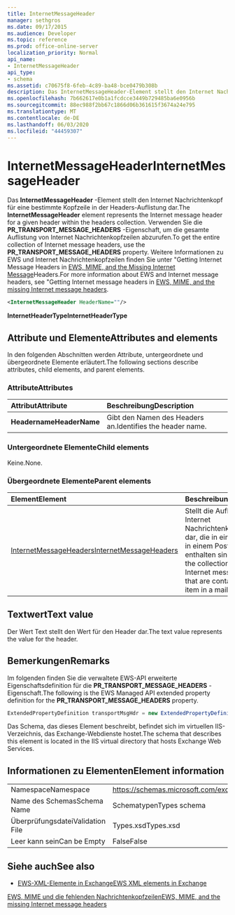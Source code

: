 ```yaml
---
title: InternetMessageHeader
manager: sethgros
ms.date: 09/17/2015
ms.audience: Developer
ms.topic: reference
ms.prod: office-online-server
localization_priority: Normal
api_name:
- InternetMessageHeader
api_type:
- schema
ms.assetid: c70675f8-6feb-4c89-ba48-bce0479b308b
description: Das InternetMessageHeader-Element stellt den Internet Nachrichtenkopf für eine bestimmte Kopfzeile in der Headers-Auflistung dar. Verwenden Sie die PR_TRANSPORT_MESSAGE_HEADERS-Eigenschaft, um die gesamte Auflistung von Internet Nachrichtenkopfzeilen abzurufen. Weitere Informationen zu EWS-und Internet Nachrichtenkopfzeilen, unterkauf-Internet Nachrichtenkopfzeilen in EWS, MIME und die fehlenden Internet Nachrichtenkopfzeilen.
ms.openlocfilehash: 7b662617e0b1a1fcdcce3449b729485ba6e0956b
ms.sourcegitcommit: 88ec988f2bb67c1866d06b361615f3674a24e795
ms.translationtype: MT
ms.contentlocale: de-DE
ms.lasthandoff: 06/03/2020
ms.locfileid: "44459307"
---
```

# <a name="internetmessageheader"></a><span data-ttu-id="f6564-105">InternetMessageHeader</span><span class="sxs-lookup"><span data-stu-id="f6564-105">InternetMessageHeader</span></span>

<span data-ttu-id="f6564-106">Das **InternetMessageHeader** -Element stellt den Internet Nachrichtenkopf für eine bestimmte Kopfzeile in der Headers-Auflistung dar.</span><span class="sxs-lookup"><span data-stu-id="f6564-106">The **InternetMessageHeader** element represents the Internet message header for a given header within the headers collection.</span></span> <span data-ttu-id="f6564-107">Verwenden Sie die **PR_TRANSPORT_MESSAGE_HEADERS** -Eigenschaft, um die gesamte Auflistung von Internet Nachrichtenkopfzeilen abzurufen.</span><span class="sxs-lookup"><span data-stu-id="f6564-107">To get the entire collection of Internet message headers, use the **PR_TRANSPORT_MESSAGE_HEADERS** property.</span></span> <span data-ttu-id="f6564-108">Weitere Informationen zu EWS und Internet Nachrichtenkopfzeilen finden Sie unter "Getting Internet Message Headers in [EWS, MIME, and the Missing Internet Message](https://msdn.microsoft.com/library/exchange/hh545614%28v=exchg.140%29.aspx)Headers.</span><span class="sxs-lookup"><span data-stu-id="f6564-108">For more information about EWS and Internet message headers, see "Getting Internet message headers in [EWS, MIME, and the missing Internet message headers](https://msdn.microsoft.com/library/exchange/hh545614%28v=exchg.140%29.aspx).</span></span>
  
```XML
<InternetMessageHeader HeaderName=""/>
```

 <span data-ttu-id="f6564-109">**InternetHeaderType**</span><span class="sxs-lookup"><span data-stu-id="f6564-109">**InternetHeaderType**</span></span>
## <a name="attributes-and-elements"></a><span data-ttu-id="f6564-110">Attribute und Elemente</span><span class="sxs-lookup"><span data-stu-id="f6564-110">Attributes and elements</span></span>

<span data-ttu-id="f6564-111">In den folgenden Abschnitten werden Attribute, untergeordnete und übergeordnete Elemente erläutert.</span><span class="sxs-lookup"><span data-stu-id="f6564-111">The following sections describe attributes, child elements, and parent elements.</span></span>
  
### <a name="attributes"></a><span data-ttu-id="f6564-112">Attribute</span><span class="sxs-lookup"><span data-stu-id="f6564-112">Attributes</span></span>

|<span data-ttu-id="f6564-113">**Attribut**</span><span class="sxs-lookup"><span data-stu-id="f6564-113">**Attribute**</span></span>|<span data-ttu-id="f6564-114">**Beschreibung**</span><span class="sxs-lookup"><span data-stu-id="f6564-114">**Description**</span></span>|
|:-----|:-----|
|<span data-ttu-id="f6564-115">**Headername**</span><span class="sxs-lookup"><span data-stu-id="f6564-115">**HeaderName**</span></span> <br/> |<span data-ttu-id="f6564-116">Gibt den Namen des Headers an.</span><span class="sxs-lookup"><span data-stu-id="f6564-116">Identifies the header name.</span></span>  <br/> |
   
### <a name="child-elements"></a><span data-ttu-id="f6564-117">Untergeordnete Elemente</span><span class="sxs-lookup"><span data-stu-id="f6564-117">Child elements</span></span>

<span data-ttu-id="f6564-118">Keine.</span><span class="sxs-lookup"><span data-stu-id="f6564-118">None.</span></span>
  
### <a name="parent-elements"></a><span data-ttu-id="f6564-119">Übergeordnete Elemente</span><span class="sxs-lookup"><span data-stu-id="f6564-119">Parent elements</span></span>

|<span data-ttu-id="f6564-120">**Element**</span><span class="sxs-lookup"><span data-stu-id="f6564-120">**Element**</span></span>|<span data-ttu-id="f6564-121">**Beschreibung**</span><span class="sxs-lookup"><span data-stu-id="f6564-121">**Description**</span></span>|
|:-----|:-----|
|[<span data-ttu-id="f6564-122">InternetMessageHeaders</span><span class="sxs-lookup"><span data-stu-id="f6564-122">InternetMessageHeaders</span></span>](internetmessageheaders.md) <br/> |<span data-ttu-id="f6564-123">Stellt die Auflistung aller Internet Nachrichtenkopfzeilen dar, die in einem Element in einem Postfach enthalten sind.</span><span class="sxs-lookup"><span data-stu-id="f6564-123">Represents the collection of all Internet message headers that are contained in an item in a mailbox.</span></span>  <br/> |
   
## <a name="text-value"></a><span data-ttu-id="f6564-124">Textwert</span><span class="sxs-lookup"><span data-stu-id="f6564-124">Text value</span></span>

<span data-ttu-id="f6564-125">Der Wert Text stellt den Wert für den Header dar.</span><span class="sxs-lookup"><span data-stu-id="f6564-125">The text value represents the value for the header.</span></span>
  
## <a name="remarks"></a><span data-ttu-id="f6564-126">Bemerkungen</span><span class="sxs-lookup"><span data-stu-id="f6564-126">Remarks</span></span>

<span data-ttu-id="f6564-127">Im folgenden finden Sie die verwaltete EWS-API erweiterte Eigenschaftsdefinition für die **PR_TRANSPORT_MESSAGE_HEADERS** -Eigenschaft.</span><span class="sxs-lookup"><span data-stu-id="f6564-127">The following is the EWS Managed API extended property definition for the **PR_TRANSPORT_MESSAGE_HEADERS** property.</span></span> 
  
```cs
ExtendedPropertyDefinition transportMsgHdr = new ExtendedPropertyDefinition(0x007D, MapiPropertyType.String);
```

<span data-ttu-id="f6564-128">Das Schema, das dieses Element beschreibt, befindet sich im virtuellen IIS-Verzeichnis, das Exchange-Webdienste hostet.</span><span class="sxs-lookup"><span data-stu-id="f6564-128">The schema that describes this element is located in the IIS virtual directory that hosts Exchange Web Services.</span></span>
  
## <a name="element-information"></a><span data-ttu-id="f6564-129">Informationen zu Elementen</span><span class="sxs-lookup"><span data-stu-id="f6564-129">Element information</span></span>

|||
|:-----|:-----|
|<span data-ttu-id="f6564-130">Namespace</span><span class="sxs-lookup"><span data-stu-id="f6564-130">Namespace</span></span>  <br/> |https://schemas.microsoft.com/exchange/services/2006/types  <br/> |
|<span data-ttu-id="f6564-131">Name des Schemas</span><span class="sxs-lookup"><span data-stu-id="f6564-131">Schema Name</span></span>  <br/> |<span data-ttu-id="f6564-132">Schematypen</span><span class="sxs-lookup"><span data-stu-id="f6564-132">Types schema</span></span>  <br/> |
|<span data-ttu-id="f6564-133">Überprüfungsdatei</span><span class="sxs-lookup"><span data-stu-id="f6564-133">Validation File</span></span>  <br/> |<span data-ttu-id="f6564-134">Types.xsd</span><span class="sxs-lookup"><span data-stu-id="f6564-134">Types.xsd</span></span>  <br/> |
|<span data-ttu-id="f6564-135">Leer kann sein</span><span class="sxs-lookup"><span data-stu-id="f6564-135">Can be Empty</span></span>  <br/> |<span data-ttu-id="f6564-136">False</span><span class="sxs-lookup"><span data-stu-id="f6564-136">False</span></span>  <br/> |
   
## <a name="see-also"></a><span data-ttu-id="f6564-137">Siehe auch</span><span class="sxs-lookup"><span data-stu-id="f6564-137">See also</span></span>



- [<span data-ttu-id="f6564-138">EWS-XML-Elemente in Exchange</span><span class="sxs-lookup"><span data-stu-id="f6564-138">EWS XML elements in Exchange</span></span>](ews-xml-elements-in-exchange.md)


[<span data-ttu-id="f6564-139">EWS, MIME und die fehlenden Nachrichtenkopfzeilen</span><span class="sxs-lookup"><span data-stu-id="f6564-139">EWS, MIME, and the missing Internet message headers</span></span>](https://msdn.microsoft.com/library/exchange/hh545614%28v=exchg.140%29.aspx)


